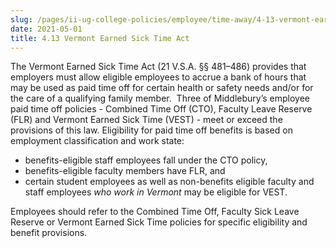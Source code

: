 ```yaml
---
slug: /pages/ii-ug-college-policies/employee/time-away/4-13-vermont-earned-sick-time-act
date: 2021-05-01
title: 4.13 Vermont Earned Sick Time Act
---
```

The Vermont Earned Sick Time Act (21 V.S.A. §§ 481–486) provides that employers must allow eligible employees to accrue a bank of hours that may be used as paid time off for certain health or safety needs and/or for the care of a qualifying family member.  Three of Middlebury’s employee paid time off policies - Combined Time Off (CTO), Faculty Leave Reserve (FLR) and Vermont Earned Sick Time (VEST) - meet or exceed the provisions of this law. Eligibility for paid time off benefits is based on employment classification and work state: 

*   benefits-eligible staff employees fall under the CTO policy,
*   benefits-eligible faculty members have FLR, and
*   certain student employees as well as non-benefits eligible faculty and staff employees _who work in Vermont_ may be eligible for VEST. 

Employees should refer to the Combined Time Off, Faculty Sick Leave Reserve or Vermont Earned Sick Time policies for specific eligibility and benefit provisions.